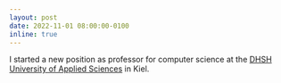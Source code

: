 ```yaml
---
layout: post
date: 2022-11-01 08:00:00-0100
inline: true
---
```


I started a new position as professor for computer science at the  [DHSH University of Applied Sciences](https://dhsh.de) in Kiel. 